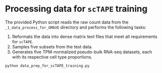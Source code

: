 # Processing data for `scTAPE` training
The provided Python script reads the raw count data from the `_1_data_process_for_GMAVE` directory and performs the following tasks:
1. Reformats the data into dense matrix text files that meet all requirements for `scTAPE`.
2. Samples five subsets from the test data.
3. Generates five TPM-normalized pseudo-bulk RNA-seq datasets, each with its respective cell type proportions.
```
python data_prep_for_scTAPE_training.py
```
